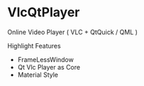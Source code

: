 # VlcQtPlayer
Online Video Player ( VLC + QtQuick / QML  )

Highlight Features
 - FrameLessWindow
 - Qt Vlc Player as Core
 - Material Style

